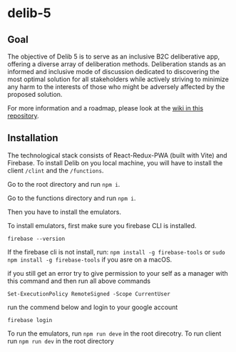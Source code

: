# delib-5

## Goal

The objective of Delib 5 is to serve as an inclusive B2C deliberative app, offering a diverse array of deliberation methods.
Deliberation stands as an informed and inclusive mode of discussion dedicated to discovering the most optimal solution for all stakeholders while actively striving to minimize any harm to the interests of those who might be adversely affected by the proposed solution.

For more information and a roadmap, please look at the [wiki in this repository](https://github.com/delib-org/delib-5/wiki).

## Installation
The technological stack consists of React-Redux-PWA (built with Vite) and Firebase. To install Delib on you local machine, you will have to install the client ```/clint``` and the ```/functions```.

Go to the root directory and run ```npm i```. 

Go to the functions directory and run ```npm i```.

Then you have to install the emulators. 

To install emulators, first make sure you firebase CLI is installed.

```firebase --version```

If the firebase cli is not install, run:
```npm install -g firebase-tools``` or ```sudo npm install -g firebase-tools``` if you asre on a macOS.

if you still get an error try to give permission to your self as a manager with this command and then run all above commands

```Set-ExecutionPolicy RemoteSigned -Scope CurrentUser```

run the commend below and login to your google account

```firebase login``` 

To run the emulators, run ```npm run deve``` in the root direcotry.
To run client run ```npm run dev``` in the root directory



